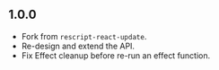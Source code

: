 ## 1.0.0

* Fork from `rescript-react-update`. 
* Re-design and extend the API.
* Fix Effect cleanup before re-run an effect function.
